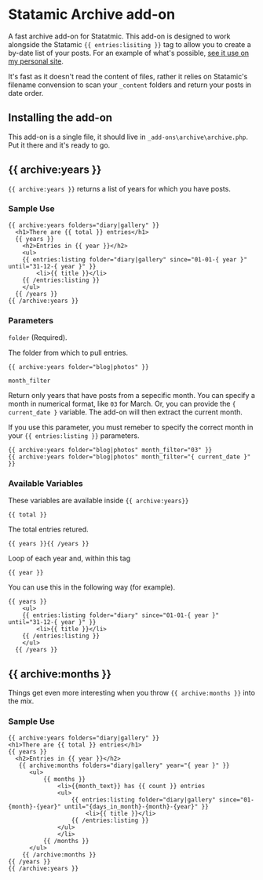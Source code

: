 # Statamic Archive add-on

A fast archive add-on for Statatmic. This add-on is designed to work alongside the Statamic `{{ entries:lisiting }}` tag to allow you to create a by-date list of your posts. For an example of what's possible, [see it use on my personal site](http://roobottom.com/archives).

It's fast as it doesn't read the content of files, rather it relies on Statamic's filename convension to scan your `_content` folders and return your posts in date order.

## Installing the add-on

This add-on is a single file, it should live in `_add-ons\archive\archive.php`. Put it there and it's ready to go.

## {{ archive:years }}

`{{ archive:years }}` returns a list of years for which you have posts.

### Sample Use

```
{{ archive:years folders="diary|gallery" }}
  <h1>There are {{ total }} entries</h1>
  {{ years }}
  	<h2>Entries in {{ year }}</h2>
  	<ul>
  	{{ entries:listing folder="diary|gallery" since="01-01-{ year }" until="31-12-{ year }" }}
  		<li>{{ title }}</li>
  	{{ /entries:listing }}
  	</ul>
  {{ /years }}
{{ /archive:years }}
```

### Parameters

`folder` (Required).

The folder from which to pull entries. 

```
{{ archive:years folder="blog|photos" }}
```

`month_filter`

Return only years that have posts from a sepecific month. You can specify a month in numerical format, like `03` for March. Or, you can provide the `{ current_date }` variable. The add-on will then extract the current month.

If you use this parameter, you must remeber to specify the correct month in your `{{ entries:listing }}` parameters.

```
{{ archive:years folder="blog|photos" month_filter="03" }}
{{ archive:years folder="blog|photos" month_filter="{ current_date }" }}
```

### Available Variables

These variables are available inside `{{ archive:years}}`

`{{ total }}`

The total entries retured.

`{{ years }}{{ /years }}`

Loop of each year and, within this tag

`{{ year }}`

You can use this in the following way (for example).

```
{{ years }}
  	<ul>
  	{{ entries:listing folder="diary" since="01-01-{ year }" until="31-12-{ year }" }}
  		<li>{{ title }}</li>
  	{{ /entries:listing }}
  	</ul>
  {{ /years }}
  ```
  
  ## {{ archive:months }}
  
  Things get even more interesting when you throw `{{ archive:months }}` into the mix. 
  
  ### Sample Use
  
  ```
  {{ archive:years folders="diary|gallery" }}
  <h1>There are {{ total }} entries</h1>
  {{ years }}
  	<h2>Entries in {{ year }}</h2>
  	 {{ archive:months folders="diary|gallery" year="{ year }" }}
		<ul>
			{{ months }}
				<li>{{month_text}} has {{ count }} entries
				<ul>
					{{ entries:listing folder="diary|gallery" since="01-{month}-{year}" until="{days_in_month}-{month}-{year}" }}
						<li>{{ title }}</li>
					{{ /entries:listing }}
				</ul>
				</li>
			{{ /months }}
		</ul>
	  {{ /archive:months }}
  {{ /years }}
{{ /archive:years }}
```
